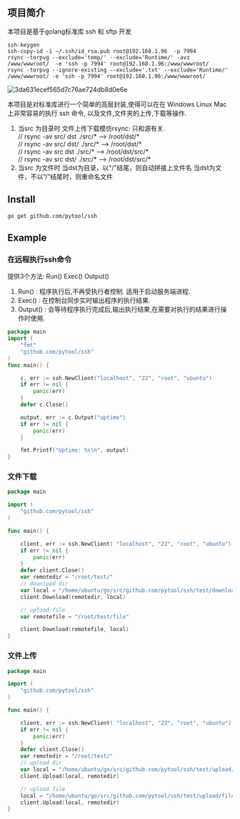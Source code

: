 
## 项目简介
本项目是基于golang标准库 ssh 和 sftp 开发

```
ssh-keygen
ssh-copy-id -i ~/.ssh/id_rsa.pub root@192.168.1.96  -p 7994
rsync -torpvg --exclude='temp/' --exclude='Runtime/' -avz /www/wwwroot/  -e 'ssh -p 7994' root@192.168.1.96:/www/wwwroot/
rsync -torpvg --ignore-existing --exclude='.txt' --exclude='Runtime/'  /www/wwwroot/ -e 'ssh -p 7994' root@192.168.1.96:/www/wwwroot/
```
![3da631ecef565d7c76ae724db8d0e6e](https://github.com/xieyuhua/sftp-rsync/assets/29120060/6e542cdc-a170-43e8-8653-b5f9d1a353a2)


本项目是对标准库进行一个简单的高层封装,使得可以在在 Windows Linux Mac 上非常容易的执行 ssh 命令,
以及文件,文件夹的上传,下载等操作.
1. 当src 为目录时
文件上传下载模仿rsync: 只和源有关.  
// rsync -av src/ dst     ./src/* --> /root/dst/*  
// rsync -av src/ dst/    ./src/* --> /root/dst/*  
// rsync -av src  dst     ./src/* --> /root/dst/src/*  
// rsync -av src  dst/    ./src/* --> /root/dst/src/*  
2. 当src 为文件时
当dst为目录，以"/"结尾，则自动拼接上文件名
当dst为文件，不以“/”结尾时，则重命名文件
## Install
`go get github.com/pytool/ssh`
## Example

### 在远程执行ssh命令
提供3个方法: Run() Exec() Output() 
1. Run() : 程序执行后,不再受执行者控制. 适用于启动服务端进程.
2. Exec() : 在控制台同步实时输出程序的执行结果.
3. Output() : 会等待程序执行完成后,输出执行结果,在需要对执行的结果进行操作时使用.
```go
package main
import (
	"fmt"
	"github.com/pytool/ssh"
)
func main() {

	c, err := ssh.NewClient("localhost", "22", "root", "ubuntu")
	if err != nil {
		panic(err)
	}
	defer c.Close()

	output, err := c.Output("uptime")
	if err != nil {
		panic(err)
	}

	fmt.Printf("Uptime: %s\n", output)
}

```
### 文件下载
```go
package main

import (
	"github.com/pytool/ssh"
)

func main() {

	client, err := ssh.NewClient( "localhost", "22", "root", "ubuntu")
	if err != nil {
		panic(err)
	}
	defer client.Close()
	var remotedir = "/root/test/"
	// download dir
	var local = "/home/ubuntu/go/src/github.com/pytool/ssh/test/download/"
	client.Download(remotedir, local)

	// upload file
	var remotefile = "/root/test/file"

	client.Download(remotefile, local)
}

```

### 文件上传
```go
package main

import (
	"github.com/pytool/ssh"
)

func main() {

	client, err := ssh.NewClient( "localhost", "22", "root", "ubuntu")
	if err != nil {
		panic(err)
	}
	defer client.Close()
	var remotedir = "/root/test/"
	// upload dir
	var local = "/home/ubuntu/go/src/github.com/pytool/ssh/test/upload/"
	client.Upload(local, remotedir)

	// upload file
	local = "/home/ubuntu/go/src/github.com/pytool/ssh/test/upload/file"
	client.Upload(local, remotedir)
}

```


